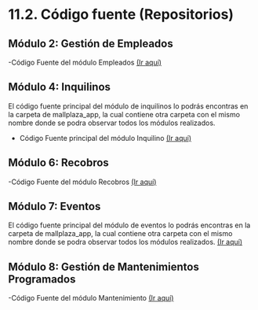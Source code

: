 # 11.2. Código fuente (Repositorios)

## Módulo 2: Gestión de Empleados

-Código Fuente del módulo Empleados
[(Ir aquí)](../../mallplaza_app/mallplaza_app/empleados/)

## Módulo 4: Inquilinos
El código fuente principal del módulo de inquilinos lo podrás encontras en la carpeta de mallplaza_app, la cual contiene otra carpeta con el mismo nombre donde se podra observar todos los módulos realizados.

- Código Fuente principal del módulo Inquilino
[(Ir aquí)](../../mallplaza_app/mallplaza_app/inquilino/)

## Módulo 6: Recobros

-Código Fuente del módulo Recobros
[(Ir aquí)](../../mallplaza_app/mallplaza_app/recobro/)


## Módulo 7: Eventos
El código fuente principal del módulo de eventos lo podrás encontras en la carpeta de mallplaza_app, la cual contiene otra carpeta con el mismo nombre donde se podra observar todos los módulos realizados.
[(Ir aquí)](../../mallplaza_app/mallplaza_app/evento/)

## Módulo 8: Gestión de Mantenimientos Programados

-Código Fuente del módulo Mantenimiento
[(Ir aquí)](../../mallplaza_app/mallplaza_app/mantenimiento/)

